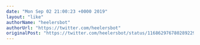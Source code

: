 ```yaml
---
date: "Mon Sep 02 21:00:23 +0000 2019"
layout: "like"
authorName: "heelersbot"
authorUrl: "https://twitter.com/heelersbot"
originalPost: "https://twitter.com/heelersbot/status/1168629767802892295"
---
```

